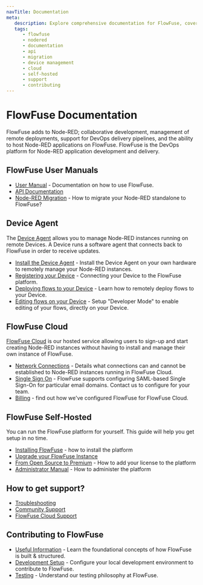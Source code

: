 ```yaml
---
navTitle: Documentation
meta:
   description: Explore comprehensive documentation for FlowFuse, covering user manuals, API references, Node-RED migration guides, device management, FlowFuse Cloud setup, self-hosted installations, support resources, and contributing to FlowFuse development.
   tags:
      - flowfuse
      - nodered
      - documentation
      - api
      - migration
      - device management
      - cloud
      - self-hosted
      - support
      - contributing
---
```


# FlowFuse Documentation

FlowFuse adds to Node-RED; collaborative development, management of
remote deployments, support for DevOps delivery pipelines, and the ability to
host Node-RED applications on FlowFuse. FlowFuse is the DevOps platform for
Node-RED application development and delivery.

## FlowFuse User Manuals

 - [User Manual](./user/introduction/) - Documentation on how to use FlowFuse.
 - [API Documentation](./api/)
 - [Node-RED Migration](./migration/introduction/) - How to migrate your Node-RED standalone to FlowFuse?

## Device Agent

The [Device Agent](./device-agent/introduction/) allows you to manage Node-RED instances running on remote Devices. A Device runs a software agent that connects back to FlowFuse in order to receive updates.

- [Install the Device Agent](./device-agent/install/) - Install the Device Agent on your own hardware to remotely manage your Node-RED instances.
- [Registering your Device](./device-agent/register/) - Connecting your Device to the FlowFuse platform.
- [Deploying flows to your Device](./device-agent/deploy/) - Learn how to remotely deploy flows to your Device.
- [Editing flows on your Device](./device-agent/deploy/) - Setup "Developer Mode" to enable editing of your flows, directly on your Device.

## FlowFuse Cloud

[FlowFuse Cloud](./cloud/introduction/) is our hosted service allowing users to sign-up and start creating Node-RED instances without having to install and manage their own instance of FlowFuse.

 - [Network Connections](./cloud/introduction/#network-connections) - Details what connections can and cannot be established to Node-RED instances running in FlowFuse Cloud.
 - [Single Sign On](./cloud/introduction/#single-sign-on) - FlowFuse supports configuring SAML-based Single Sign-On for particular email domains. Contact us to configure for your team.
 - [Billing](./cloud/billing/) - find out how we've configured FlowFuse for FlowFuse Cloud.

## FlowFuse Self-Hosted

You can run the FlowFuse platform for yourself. This guide will help you get setup
in no time.

- [Installing FlowFuse](./install/introduction/) - how to install the platform
- [Upgrade your FlowFuse Instance](./upgrade/)
- [From Open Source to Premium](./upgrade/open-source-to-premium.md) - How to add your license to the platform
- [Administrator Manual](./admin/introduction.md) - How to administer the platform

## How to get support?

- [Troubleshooting](/docs/debugging/)
- [Community Support](https://community.flowfuse.com/)
- [FlowFuse Cloud Support](/docs/premium-support/)

 ## Contributing to FlowFuse
 - [Useful Information](./contribute/introduction/#contributing-to-flowfuse) - Learn the foundational concepts of how FlowFuse is built & structured. 
 - [Development Setup](./contribute/introduction/#development-setup) - Configure your local development environment to contribute to FlowFuse.
 - [Testing](./contribute/introduction/#testing) - Understand our testing philosophy at FlowFuse.
